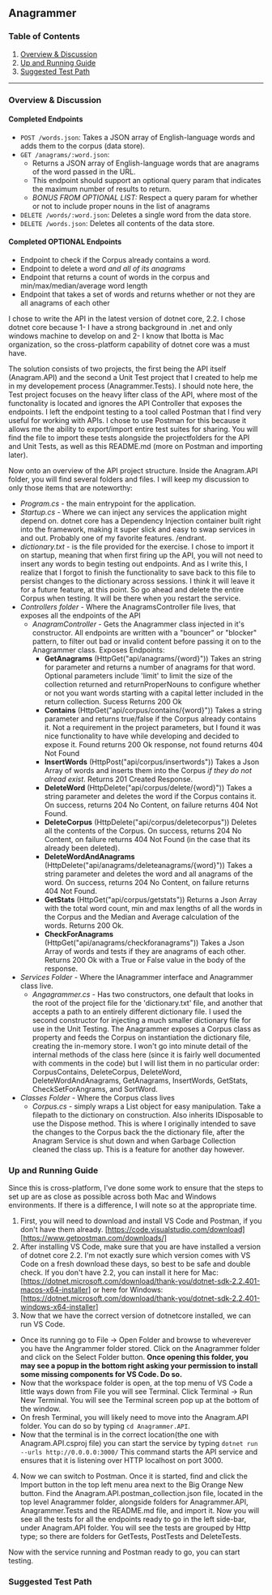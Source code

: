 ## Anagrammer

### Table of Contents
1. [Overview & Discussion](https://github.com/bbollig/Anagrammer/blob/master/README.md#overview--discussion)
2. [Up and Running Guide](https://github.com/bbollig/Anagrammer/blob/master/README.md#up-and-running-guide)
4. [Suggested Test Path](https://github.com/bbollig/Anagrammer/blob/master/README.md#suggested-test-path)

---
### Overview & Discussion

#### Completed Endpoints
- `POST /words.json`: Takes a JSON array of English-language words and adds them to the corpus (data store).
- `GET /anagrams/:word.json`:
  - Returns a JSON array of English-language words that are anagrams of the word passed in the URL.
  - This endpoint should support an optional query param that indicates the maximum number of results to return.
  - *BONUS FROM OPTIONAL LIST:* Respect a query param for whether or not to include proper nouns in the list of anagrams
- `DELETE /words/:word.json`: Deletes a single word from the data store.
- `DELETE /words.json`: Deletes all contents of the data store.

#### Completed OPTIONAL Endpoints
- Endpoint to check if the Corpus already contains a word.
- Endpoint to delete a word *and all of its anagrams*
- Endpoint that returns a count of words in the corpus and min/max/median/average word length
- Endpoint that takes a set of words and returns whether or not they are all anagrams of each other

I chose to write the API in the latest version of dotnet core, 2.2. I chose dotnet core because 1- I have a strong background in .net and only windows machine to develop on and 2- I know that Ibotta is Mac organization, so the cross-platform capability of dotnet core was a must have.

The solution consists of two projects, the first being the API itself (Anagram.API) and the second a Unit Test project that I created to help me in my developement process (Anagrammer.Tests). I should note here, the Test project focuses on the heavy lifter class of the API, where most of the functonality is located and ignores the  API Controller that exposes the endpoints. I left the endpoint testing to a tool called Postman that I find very useful for working with APIs. I chose to use Postman for this because it allows me the ability to export/import entire test suites for sharing. You will find the file to import these tests alongside the projectfolders for the API and Unit Tests, as well as this README.md (more on Postman and importing later).

Now onto an overview of the API project structure. Inside the Anagram.API folder, you will find several folders and files. I will keep my discussion to only those items that are noteworthy:

* *Program.cs* - the main entrypoint for the application.
* *Startup.cs* - Where we can inject any services the application might depend on. dotnet core has a Dependency Injection container built right into the framework, making it super slick and easy to swap services in and out. Probably one of my favorite features. /endrant.
* *dictionary.txt* - is the file provided for the exercise. I chose to import it on startup, meaning that when first firing up the API, you will not need to insert any words to begin testing out endpoints. And as I write this, I realize that I forgot to finish the functionality to save back to this file to persist changes to the dictionary across sessions. I think it will leave it for a future feature, at this point. So go ahead and delete the entire Corpus when testing. It will be there when you restart the service.
* *Controllers folder* - Where the AnagramsController file lives, that exposes all the endpoints of the API
  + *AnagramController* - Gets the Anagrammer class injected in it's constructor. All endpoints are written with a "bouncer" or "blocker" pattern, to filter out bad or invalid content before passing it on to the Anagrammer class. Exposes Endpoints:
    - **GetAnagrams** (HttpGet("api/anagrams/{word}")) Takes an string for parameter and returns a number of anagrams for that word. Optional parameters include 'limit' to limit the size of the collection returned and returnProperNouns to configure whether or not you want words starting with a capital letter included in the return collection. Sucess Returns 200 Ok
    - **Contains** (HttpGet("api/corpus/contains/{word}")) Takes a string parameter and returns true/false if the Corpus already contains it. Not a requirement in the project parameters, but I found it was nice functionality to have while developing and decided to expose it. Found returns 200 Ok response, not found returns 404 Not Found
    - **InsertWords** (HttpPost("api/corpus/insertwords")) Takes a Json Array of words and inserts them into the Corpus *if they do not alread exist*. Returns 201 Created Response.
    - **DeleteWord** (HttpDelete("api/corpus/delete/{word}")) Takes a string parameter and deletes the word if the Corpus contains it. On success, returns 204 No Content, on failure returns 404 Not Found.
    - **DeleteCorpus** (HttpDelete("api/corpus/deletecorpus")) Deletes all the contents of the Corpus. On success, returns 204 No Content, on failure returns 404 Not Found (in the case that its already been deleted).
    - **DeleteWordAndAnagrams** (HttpDelete("api/anagrams/deleteanagrams/{word}")) Takes a string parameter and deletes the word and all anagrams of the word. On success, returns 204 No Content, on failure returns 404 Not Found.
    - **GetStats** (HttpGet("api/corpus/getstats")) Returns a Json Array with the total word count, min and max lengths of all the words in the Corpus and the Median and Average calculation of the words. Returns 200 Ok.
    - **CheckForAnagrams** (HttpGet("api/anagrams/checkforanagrams")) Takes a Json Array of words and tests if they are anagrams of each other. Returns 200 Ok with a True or False value in the body of the response.
* *Services Folder* - Where the IAnagrammer interface and Anagrammer class live.
  + *Angagrammer.cs* - Has two constructors, one default that looks in the root of the project file for the 'dictionary.txt' file, and another that accepts a path to an entirely different dictionary file. I used the second constructor for injecting a much smaller dictionary file for use in the Unit Testing. The Anagrammer exposes a Corpus class as property and feeds the Corpus on instantiation the dictionary file, creating the in-memory store. I won't go into minute detail of the internal methods of the class here (since it is fairly well documented with comments in the code) but I will list them in no particular order: CorpusContains, DeleteCorpus, DeleteWord, DeleteWordAndAnagrams, GetAnagrams, InsertWords, GetStats, CheckSetForAngrams, and SortWord.
* *Classes Folder* - Where the Corpus class lives
  + *Corpus.cs* - simply wraps a List<string> object for easy manipulation. Take a filepath to the dictionary on construction. Also inherits IDisposable to use the Dispose method. This is where I originally intended to save the changes to the Corpus back the the dictionary file, after the Anagram Service is shut down and when Garbage Collection cleaned the class up. This is a feature for another day however.
  
### Up and Running Guide

Since this is cross-platform, I've done some work to ensure that the steps to set up are as close as possible across both Mac and Windows environments. If there is a difference, I will note so at the appropriate time. 

1. First, you will need to download and install VS Code and Postman, if you don't have them already.
[https://code.visualstudio.com/download]
[https://www.getpostman.com/downloads/]
2. After installing VS Code, make sure that you are have installed a version of dotnet core 2.2. I'm not exactly sure which version comes with VS Code on a fresh download these days, so best to be safe and double check. If you don't have 2.2, you can install it here for Mac:
[https://dotnet.microsoft.com/download/thank-you/dotnet-sdk-2.2.401-macos-x64-installer]
or here for Windows:
[https://dotnet.microsoft.com/download/thank-you/dotnet-sdk-2.2.401-windows-x64-installer]
3. Now that we have the correct version of dotnetcore installed, we can run VS Code.
  * Once its running go to File -> Open Folder and browse to wheverever you have the Angrammer folder stored. Click on the Anagrammer folder and click on the Select Folder button. **Once opening this folder, you may see a popup in the bottom right asking your permission to install some missing components for VS Code. Do so.**
  * Now that the workspace folder is open, at the top menu of VS Code a little ways down from File you will see Terminal. Click Terminal -> Run New Terminal. You will see the Terminal screen pop up at the bottom of the window.
  * On fresh Terminal, you will likely need to move into the Anagram.API folder. You can do so by typing `cd Anagrammer.API`. 
  * Now that the terminal is in the correct location(the one with Anagram.API.csproj file) you can start the service by typing `dotnet run --urls http://0.0.0.0:3000/` This command starts the API service and ensures that it is listening over HTTP localhost on port 3000.
4. Now we can switch to Postman. Once it is started, find and click the Import button in the top left menu area next to the Big Orange New button. Find the Anagram.API.postman_collection.json file, located in the top level Anagrammer folder, alongside folders for Anagrammer.API, Anagrammer.Tests and the README.md file, and import it. Now you will see all the tests for all the endpoints ready to go in the left side-bar, under Anagram.API folder. You will see the tests are grouped by Http type; so there are folders for GetTests, PostTests and DeleteTests. 

Now with the service running and Postman ready to go, you can start testing.




### Suggested Test Path


